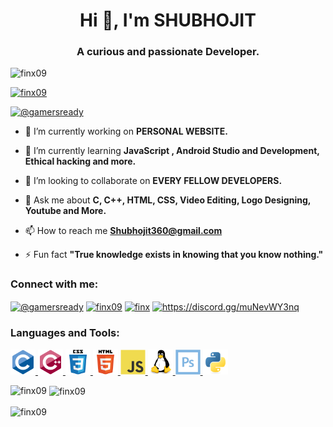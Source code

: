 <h1 align="center">Hi 👋, I'm SHUBHOJIT</h1>
<h3 align="center">A curious and passionate Developer.</h3>

<p align="left"> <img src="https://komarev.com/ghpvc/?username=finx09&label=Profile%20views&color=0e75b6&style=flat" alt="finx09" /> </p>

<p align="left"> <a href="https://github.com/ryo-ma/github-profile-trophy"><img src="https://github-profile-trophy.vercel.app/?username=finx09" alt="finx09" /></a> </p>

<p align="left"> <a href="https://twitter.com/@gamersready" target="blank"><img src="https://img.shields.io/twitter/follow/@gamersready?logo=twitter&style=for-the-badge" alt="@gamersready" /></a> </p>

- 🔭 I’m currently working on **PERSONAL WEBSITE.**

- 🌱 I’m currently learning **JavaScript , Android Studio and Development, Ethical hacking and more.**

- 👯 I’m looking to collaborate on **EVERY FELLOW DEVELOPERS.**

- 💬 Ask me about **C, C++, HTML, CSS, Video Editing, Logo Designing, Youtube and More.**

- 📫 How to reach me **Shubhojit360@gmail.com**

- ⚡ Fun fact **"True knowledge exists in knowing that you know nothing."**

<h3 align="left">Connect with me:</h3>
<p align="left">
<a href="https://twitter.com/@gamersready" target="blank"><img align="center" src="https://raw.githubusercontent.com/rahuldkjain/github-profile-readme-generator/master/src/images/icons/Social/twitter.svg" alt="@gamersready" height="30" width="40" /></a>
<a href="https://instagram.com/finx09" target="blank"><img align="center" src="https://raw.githubusercontent.com/rahuldkjain/github-profile-readme-generator/master/src/images/icons/Social/instagram.svg" alt="finx09" height="30" width="40" /></a>
<a href="https://www.youtube.com/c/finx" target="blank"><img align="center" src="https://raw.githubusercontent.com/rahuldkjain/github-profile-readme-generator/master/src/images/icons/Social/youtube.svg" alt="finx" height="30" width="40" /></a>
<a href="https://discord.gg/https://discord.gg/muNevWY3nq" target="blank"><img align="center" src="https://raw.githubusercontent.com/rahuldkjain/github-profile-readme-generator/master/src/images/icons/Social/discord.svg" alt="https://discord.gg/muNevWY3nq" height="30" width="40" /></a>
</p>

<h3 align="left">Languages and Tools:</h3>
<p align="left"> <a href="https://www.cprogramming.com/" target="_blank"> <img src="https://raw.githubusercontent.com/devicons/devicon/master/icons/c/c-original.svg" alt="c" width="40" height="40"/> </a> <a href="https://www.w3schools.com/cpp/" target="_blank"> <img src="https://raw.githubusercontent.com/devicons/devicon/master/icons/cplusplus/cplusplus-original.svg" alt="cplusplus" width="40" height="40"/> </a> <a href="https://www.w3schools.com/css/" target="_blank"> <img src="https://raw.githubusercontent.com/devicons/devicon/master/icons/css3/css3-original-wordmark.svg" alt="css3" width="40" height="40"/> </a> <a href="https://www.w3.org/html/" target="_blank"> <img src="https://raw.githubusercontent.com/devicons/devicon/master/icons/html5/html5-original-wordmark.svg" alt="html5" width="40" height="40"/> </a> <a href="https://developer.mozilla.org/en-US/docs/Web/JavaScript" target="_blank"> <img src="https://raw.githubusercontent.com/devicons/devicon/master/icons/javascript/javascript-original.svg" alt="javascript" width="40" height="40"/> </a> <a href="https://www.linux.org/" target="_blank"> <img src="https://raw.githubusercontent.com/devicons/devicon/master/icons/linux/linux-original.svg" alt="linux" width="40" height="40"/> </a> <a href="https://www.photoshop.com/en" target="_blank"> <img src="https://raw.githubusercontent.com/devicons/devicon/master/icons/photoshop/photoshop-line.svg" alt="photoshop" width="40" height="40"/> </a> <a href="https://www.python.org" target="_blank"> <img src="https://raw.githubusercontent.com/devicons/devicon/master/icons/python/python-original.svg" alt="python" width="40" height="40"/> </a> </p>

<p><img align="left" src="https://github-readme-stats.vercel.app/api/top-langs?username=finx09&show_icons=true&locale=en&layout=compact" alt="finx09" /></p>

<p>&nbsp;<img align="center" src="https://github-readme-stats.vercel.app/api?username=finx09&show_icons=true&locale=en" alt="finx09" /></p>

<p><img align="center" src="https://github-readme-streak-stats.herokuapp.com/?user=finx09&" alt="finx09" /></p>

